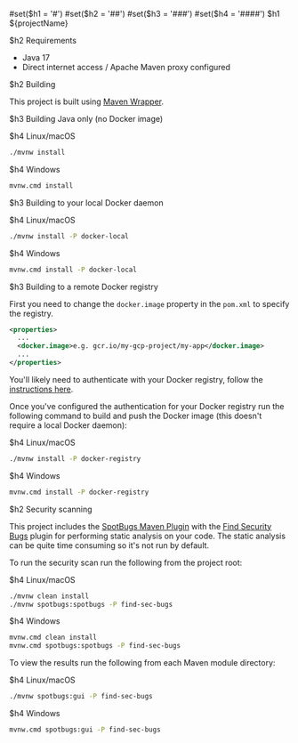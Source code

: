 #set($h1 = '#')
#set($h2 = '##')
#set($h3 = '###')
#set($h4 = '####')
$h1 ${projectName}

$h2 Requirements

* Java 17
* Direct internet access / Apache Maven proxy configured

$h2 Building

This project is built using [Maven Wrapper](https://github.com/takari/maven-wrapper).

$h3 Building Java only (no Docker image)

$h4 Linux/macOS

```bash
./mvnw install
```

$h4 Windows

```bash
mvnw.cmd install
```

$h3 Building to your local Docker daemon

$h4 Linux/macOS

```bash
./mvnw install -P docker-local
```

$h4 Windows

```bash
mvnw.cmd install -P docker-local
```

$h3 Building to a remote Docker registry

First you need to change the `docker.image` property in the `pom.xml` to specify the registry.

```xml
<properties>
  ...
  <docker.image>e.g. gcr.io/my-gcp-project/my-app</docker.image>
  ...
</properties>
```

You'll likely need to authenticate with your Docker registry, follow the
[instructions here](https://github.com/GoogleContainerTools/jib/tree/master/jib-maven-plugin#authentication-methods).

Once you've configured the authentication for your Docker registry run the following command to
build and push the Docker image (this doesn't require a local Docker daemon):

$h4 Linux/macOS

```bash
./mvnw install -P docker-registry
```

$h4 Windows

```bash
mvnw.cmd install -P docker-registry
```

$h2 Security scanning

This project includes the [SpotBugs Maven Plugin](https://spotbugs.github.io/spotbugs-maven-plugin)
with the [Find Security Bugs](https://find-sec-bugs.github.io) plugin for performing static analysis
on your code. The static analysis can be quite time consuming so it's not run by default.

To run the security scan run the following from the project root:

$h4 Linux/macOS

```bash
./mvnw clean install
./mvnw spotbugs:spotbugs -P find-sec-bugs
```

$h4 Windows

```bash
mvnw.cmd clean install
mvnw.cmd spotbugs:spotbugs -P find-sec-bugs
```

To view the results run the following from each Maven module directory:

$h4 Linux/macOS

```bash
./mvnw spotbugs:gui -P find-sec-bugs
```

$h4 Windows

```bash
mvnw.cmd spotbugs:gui -P find-sec-bugs
```
